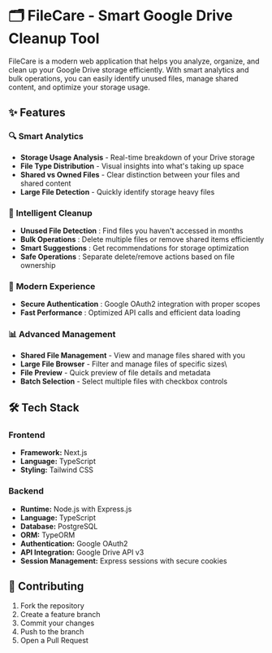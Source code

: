 # 🗂️ FileCare - Smart Google Drive Cleanup Tool

FileCare is a modern web application that helps you analyze, organize, and clean up your Google Drive storage efficiently. With smart analytics and bulk operations, you can easily identify unused files, manage shared content, and optimize your storage usage.

## ✨ Features

### 🔍 **Smart Analytics**
- **Storage Usage Analysis** - Real-time breakdown of your Drive storage
- **File Type Distribution** - Visual insights into what's taking up space
- **Shared vs Owned Files** - Clear distinction between your files and shared content
- **Large File Detection** - Quickly identify storage heavy files

### 🧹 **Intelligent Cleanup**
- **Unused File Detection** : Find files you haven't accessed in months
- **Bulk Operations** : Delete multiple files or remove shared items efficiently
- **Smart Suggestions** : Get recommendations for storage optimization
- **Safe Operations** : Separate delete/remove actions based on file ownership

### 🚀 **Modern Experience**
- **Secure Authentication** : Google OAuth2 integration with proper scopes
- **Fast Performance** : Optimized API calls and efficient data loading

### 📊 **Advanced Management**
- **Shared File Management** - View and manage files shared with you
- **Large File Browser** - Filter and manage files of specific sizes\
- **File Preview** - Quick preview of file details and metadata
- **Batch Selection** - Select multiple files with checkbox controls

## 🛠️ Tech Stack

### Frontend
- **Framework:** Next.js 
- **Language:** TypeScript
- **Styling:** Tailwind CSS

### Backend
- **Runtime:** Node.js with Express.js
- **Language:** TypeScript
- **Database:** PostgreSQL 
- **ORM:** TypeORM
- **Authentication:** Google OAuth2
- **API Integration:** Google Drive API v3
- **Session Management:** Express sessions with secure cookies


## 🤝 Contributing

1. Fork the repository 
2. Create a feature branch 
3. Commit your changes 
4. Push to the branch
5. Open a Pull Request